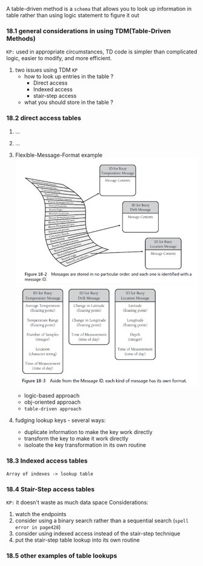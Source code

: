 A table-driven method is a `schema` that allows you to look up information in table rather than using logic statement to figure it out
### 18.1 general considerations in using TDM(Table-Driven Methods)
`KP:` used in appropriate circumstances, TD code is simpler than complicated logic, easier to modify, and more efficient.

1. two issues using TDM `KP`
    + how to look up entries in the table ? 
        + Direct access
        + Indexed access
        + stair-step access
    + what you should store in the table ?

### 18.2 direct access tables
1. ...
2. ...
3. Flexible-Message-Format example
![alt text](image-9.png)
![alt text](image-10.png)

    + logic-based approach
    + obj-oriented approach
    + `table-driven approach`
4. fudging lookup keys - several ways:
    + duplicate information to make the key work directly
    + transform the key to make it work directly
    + isoloate the key transformation in its own routine

### 18.3 Indexed access tables
```
Array of indexes -> lookup table
```

### 18.4 Stair-Step access tables
`KP:` it doesn't waste as much data space
Considerations:
1. watch the endpoints
2. consider using a binary search rather than a sequential search (`spell error in page428`)
3. consider using indexed access instead of the stair-step technique
4. put the stair-step table lookup into its own routine

### 18.5 other examples of table lookups
